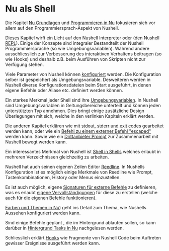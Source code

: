 # Nu als Shell

Die Kapitel [Nu Grundlagen](nu_fundamentals.md) und [Programmieren in Nu](programming_in_nu.md) fokusieren sich vor allem auf den Programmiersprach-Aspekt von Nushell.

Dieses Kapitel wirft ein Licht auf den Nushell Interpreter oder (den Nushell [REPL](https://en.wikipedia.org/wiki/Read%E2%80%93eval%E2%80%93print_loop)).
Einige der Konzepte sind integraler Bestandteilt der Nushell Programmiersprache (so wie Umgebungsvariablen). Während andere ausschliesslich zur Verbesserung des interaktiven Verhaltens beitragen (so wie Hooks) und deshalb z.B. beim Ausführen von Skripten nicht zur Verfügung stehen.

Viele Parameter von Nushell können [konfiguriert](configuration.md) werden.
Die Konfiguration selber ist gespeichert als Umgebungsvariable.
Desweiteren werden in Nushell diverse Konfigurationsdateien beim Start ausgeführt, in denen eigene Befehle oder Aliase etc. definiert werden können.

Ein starkes Merkmal jeder Shell sind ihre [Umgebungsvariablen](environment.md).
In Nushell sind Umgebungsvariablen in Geltungsbereiche unterteilt und können jeden unterstützten Typ annehmen.
Dies bringt einige zusätzliche Design Überlegungen mit sich, welche in den verlinken Kapiteln erklärt werden.

Die anderen Kapitel erklären wie mit [stdout, stderr und exit codes](stdout_stderr_exit_codes.md) gearbeitet werden kann, oder wie ein [Befehl zu einem externer Befehl "escaped"](escaping.md) werden kann.
Sowie wie ein [Drittanbieter Prompt](3rdpartyprompts.md) zur Zusammenarbeit mit Nushell bewegt werden kann.

Ein interessantes Merkmal von Nushell ist [Shell in Shells](shells_in_shells.md) welches erlaubt in mehreren Verzeichnissen gleichzeitig zu arbeiten.

Nushell hat auch seinen eigenen Zeilen Editor [Reedline](line_editor.md).
In Nushells Konfiguration ist es möglich einige Merkmale von Reedline wie Prompt, Tastenkombinationen, History oder Menus einzustellen.

Es ist auch möglich, eigene [Signaturen für externe Befehle](externs.md) zu definieren, was es erlaubt [eigene Vervollständigungen](custom_completions.md) für diese zu erstellen (welche auch für die eigenen Befehle funktionieren).

[Farben und Themen in Nu](coloring_and_theming.md)) geht ins Detail zum Thema, wie Nushells Aussehen konfiguriert werden kann.

Sind einige Befehle geplant , die im Hintergrund ablaufen sollen, so kann darüber in  [Hintergrund Tasks in Nu](background_task.md) nachgelesen werden.

Schliesslich erklärt [Hooks](hooks.md) wie Fragmente von Nushell Code beim Auftreten gewisser Ereignisse ausgeführt werden kann.
